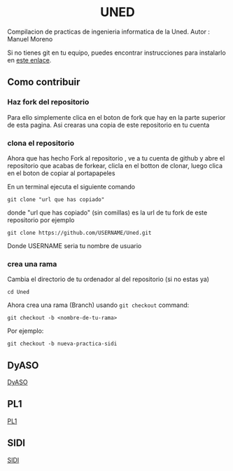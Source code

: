 <h1 align="center">UNED</h1>


Compilacion de practicas de ingenieria informatica de la Uned.
Autor : Manuel Moreno

Si no tienes git en tu equipo, puedes encontrar instrucciones para instalarlo en [este enlace]( https://help.github.com/articles/set-up-git/ ).

## Como contribuir


### Haz fork del repositorio 

Para ello simplemente clica en el boton de fork que hay en la parte superior de esta pagina. Asi crearas una copia de este repositorio en tu cuenta


### clona el repositorio

Ahora que has hecho Fork al repositorio , ve a tu cuenta de github y abre el repositorio que acabas de forkear, clicla en el botton de clonar, luego clica en el boton de copiar al portapapeles

En un terminal ejecuta el siguiente comando
```
git clone "url que has copiado"
```
donde "url que has copiado" (sin comillas) es la url de tu fork de este repositorio
por ejemplo

```
git clone https://github.com/USERNAME/Uned.git
```
Donde USERNAME seria tu nombre de usuario

### crea una rama

Cambia el directorio de tu ordenador al del repositorio (si no estas ya)

```
cd Uned
```
Ahora crea una rama (Branch) usando `git checkout` command:

```
git checkout -b <nombre-de-tu-rama>
```

Por ejemplo:

```
git checkout -b nueva-practica-sidi
```

## DyASO
[DyASO](https://github.com/Faiiya/Uned/tree/master/DyASO)

## PL1
[PL1](https://github.com/Faiiya/Uned/tree/master/PL1)

## SIDI
[SIDI](https://github.com/Faiiya/Uned/tree/master/SIDI)


